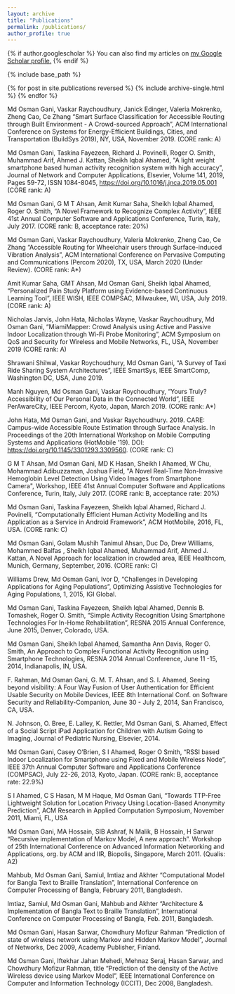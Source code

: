 ```yaml
---
layout: archive
title: "Publications"
permalink: /publications/
author_profile: true
---
```


{% if author.googlescholar %}
  You can also find my articles on <u><a href="{{author.googlescholar}}">my Google Scholar profile</a>.</u>
{% endif %}

{% include base_path %}

{% for post in site.publications reversed %}
  {% include archive-single.html %}
{% endfor %}

Md Osman Gani, Vaskar Raychoudhury, Janick Edinger, Valeria Mokrenko, Zheng Cao, Ce Zhang “Smart Surface Classification for Accessible Routing through Built Environment - A Crowd-sourced Approach”, ACM International Conference on Systems for Energy-Efficient Buildings, Cities, and Transportation (BuildSys 2019), NY, USA, November 2019. (CORE rank: A)

Md Osman Gani, Taskina Fayezeen, Richard J. Povinelli, Roger O. Smith, Muhammad Arif, Ahmed J. Kattan, Sheikh Iqbal Ahamed, "A light weight smartphone based human activity recognition system with high accuracy", Journal of Network and Computer Applications, Elsevier, Volume 141, 2019, Pages 59-72, ISSN 1084-8045, https://doi.org/10.1016/j.jnca.2019.05.001 (CORE rank: A)

Md Osman Gani, G M T Ahsan, Amit Kumar Saha, Sheikh Iqbal Ahamed, Roger O. Smith, “A Novel Framework to Recognize Complex Activity”, IEEE 41st Annual Computer Software and Applications Conference, Turin, Italy, July 2017. (CORE rank: B, acceptance rate: 20%)

Md Osman Gani, Vaskar Raychoudhury, Valeria Mokrenko, Zheng Cao, Ce Zhang “Accessible Routing for Wheelchair users through Surface-induced Vibration Analysis”, ACM International Conference on Pervasive Computing and Communications (Percom 2020), TX, USA, March 2020 (Under Review). (CORE rank: A*)

Amit Kumar Saha, GMT Ahsan, Md Osman Gani, Sheikh Iqbal Ahamed, “Personalized Pain Study Platform using Evidence-based Continuous Learning Tool”, IEEE WISH, IEEE COMPSAC, Milwaukee, WI, USA, July 2019. (CORE rank: A)

Nicholas Jarvis, John Hata, Nicholas Wayne, Vaskar Raychoudhury, Md Osman Gani, “MiamiMapper: Crowd Analysis using Active and Passive Indoor Localization through Wi-Fi Probe Monitoring”, ACM Symposium on QoS and Security for Wireless and Mobile Networks, FL, USA, November 2019 (CORE rank: A)

Shrawani Shilwal, Vaskar Roychoudhury, Md Osman Gani, “A Survey of Taxi Ride Sharing System Architectures”, IEEE SmartSys, IEEE SmartComp, Washington DC, USA, June 2019.

Manh Nguyen, Md Osman Gani, Vaskar Roychoudhury, “Yours Truly? Accessibility of Our Personal Data in the Connected World”, IEEE PerAwareCity, IEEE Percom, Kyoto, Japan, March 2019. (CORE rank: A*)

John Hata, Md Osman Gani, and Vaskar Raychoudhury. 2019. CARE: Campus-wide Accessible Route Estimation through Surface Analysis. In Proceedings of the 20th International Workshop on Mobile Computing Systems and Applications (HotMobile '19). DOI: https://doi.org/10.1145/3301293.3309560. (CORE rank: C)

G M T Ahsan, Md Osman Gani, MD K Hasan, Sheikh I Ahamed, W Chu, Mohammad Adibuzzaman, Joshua Field, "A Novel Real-Time Non-Invasive Hemoglobin Level Detection Using Video Images from Smartphone Camera", Workshop, IEEE 41st Annual Computer Software and Applications Conference, Turin, Italy, July 2017. (CORE rank: B, acceptance rate: 20%)

Md Osman Gani, Taskina Fayezeen, Sheikh Iqbal Ahamed, Richard J.  Povinelli, “Computationally Efficient Human Activity Modelling and Its Application as a Service in Android Framework”, ACM HotMobile, 2016, FL, USA. (CORE rank: C)

Md Osman Gani, Golam Mushih Tanimul Ahsan, Duc Do, Drew Williams, Mohammed Balfas , Sheikh Iqbal Ahamed, Muhammad Arif, Ahmed J. Kattan, A Novel Approach for localization in crowded area, IEEE Healthcom, Munich, Germany, September, 2016. (CORE rank: C)

Williams Drew, Md Osman Gani, Ivor D, “Challenges in Developing Applications for Aging Populations”, Optimizing Assistive Technologies for Aging Populations, 1, 2015, IGI Global. 

Md Osman Gani, Taskina Fayezeen, Sheikh Iqbal Ahamed, Dennis B. Tomashek, Roger O. Smith, “Simple Activity Recognition Using Smartphone Technologies For In-Home Rehabilitation”, RESNA 2015 Annual Conference, June 2015, Denver, Colorado, USA.

Md Osman Gani, Sheikh Iqbal Ahamed, Samantha Ann Davis, Roger O. Smith, An Approach to Complex Functional Activity Recognition using Smartphone Technologies, RESNA 2014 Annual Conference, June 11 -15, 2014, Indianapolis, IN, USA.

F. Rahman, Md Osman Gani, G. M. T. Ahsan, and S. I. Ahamed, Seeing beyond visibility: A Four Way Fusion of User Authentication for Efficient Usable Security on Mobile Devices, IEEE 8th International Conf. on Software Security and Reliability-Companion, June 30 - July 2, 2014, San Francisco, CA, USA.

N. Johnson, O. Bree, E. Lalley, K. Rettler, Md Osman Gani, S. Ahamed, Effect of a Social Script iPad Application for Children with Autism Going to Imaging, Journal of Pediatric Nursing, Elsevier, 2014.

Md Osman Gani, Casey O’Brien, S I Ahamed, Roger O Smith, “RSSI based Indoor Localization for Smartphone using Fixed and Mobile Wireless Node”, IEEE 37th Annual Computer Software and Applications Conference (COMPSAC), July 22-26, 2013, Kyoto, Japan. (CORE rank: B, acceptance rate: 22.9%)

S I Ahamed, C S Hasan, M M Haque, Md Osman Gani, “Towards TTP-Free Lightweight Solution for Location Privacy Using Location-Based Anonymity Prediction”, ACM Research in Applied Computation Symposium, November 2011, Miami, FL, USA

Md Osman Gani, MA Hossain, SIB Ashraf, N Malik, B Hossain, H Sarwar “Recursive implementation of Markov Model, A new approach”. Workshop of 25th International Conference on Advanced Information Networking and Applications, org. by ACM and IIR, Biopolis, Singapore, March 2011. (Qualis: A2)

Mahbub, Md Osman Gani, Samiul, Imtiaz and Akhter “Computational Model for Bangla Text to Braille Translation”, International Conference on Computer Processing of Bangla, February 2011, Bangladesh.

Imtiaz, Samiul, Md Osman Gani, Mahbub and Akhter “Architecture & Implementation of Bangla Text to Braille Translation”, International Conference on Computer Processing of Bangla, Feb. 2011, Bangladesh.

Md Osman Gani, Hasan Sarwar, Chowdhury Mofizur Rahman “Prediction of state of wireless network using Markov and Hidden Markov Model”, Journal of Networks, Dec 2009, Academy Publisher, Finland.

Md Osman Gani, Iftekhar Jahan Mehedi, Mehnaz Seraj, Hasan Sarwar, and Chowdhury Mofizur Rahman, title “Prediction of the density of the Active Wireless device using Markov Model”, IEEE International Conference on Computer and Information Technology (ICCIT), Dec 2008, Bangladesh.

